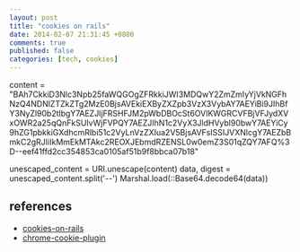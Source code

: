 ```yaml
---
layout: post
title: "cookies on rails"
date: 2014-02-07 21:31:45 +0800
comments: true
published: false
categories: [tech, cookies]
---
```

content = "BAh7CkkiD3Nlc3Npb25faWQGOgZFRkkiJWI3MDQwY2ZmZmIyYjVkNGFhNzQ4NDNlZTZkZTg2MzE0BjsAVEkiEXByZXZpb3VzX3VybAY7AEYiBi9JIhBfY3NyZl90b2tlbgY7AEZJIjFRSHFJM2pWbDBOcSt6OVlKWGRCVFBjVFJydXVxOWR2a25qQnFkSUIvWjFVPQY7AEZJIhN1c2VyX3JldHVybl90bwY7AEYiCy9hZG1pbkkiGXdhcmRlbi51c2VyLnVzZXIua2V5BjsAVFsISSIJVXNlcgY7AEZbBmkC2gRJIiIkMmEkMTAkc2REOXJEbmdRZENSL0w0emZ3S01qZQY7AFQ%3D--eef41ffd2cc354853ca0105af51b9f8bbca07b18"

unescaped_content = URI.unescape(content)
data, digest = unescaped_content.split('--')
Marshal.load(::Base64.decode64(data))

references
----------
- [cookies-on-rails](http://blog.bigbinary.com/2013/03/19/cookies-on-rails.html)
- [chrome-cookie-plugin](https://chrome.google.com/webstore/detail/edit-this-cookie/fngmhnnpilhplaeedifhccceomclgfbg)
